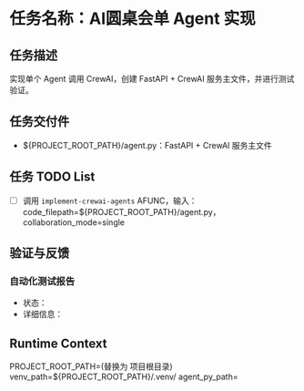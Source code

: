 # 任务名称：AI圆桌会单 Agent 实现

## 任务描述
实现单个 Agent 调用 CrewAI，创建 FastAPI + CrewAI 服务主文件，并进行测试验证。

## 任务交付件
- ${PROJECT_ROOT_PATH}/agent.py：FastAPI + CrewAI 服务主文件

## 任务 TODO List
- [ ] 调用 `implement-crewai-agents` AFUNC，输入：code_filepath=${PROJECT_ROOT_PATH}/agent.py，collaboration_mode=single

## 验证与反馈
### 自动化测试报告
- 状态：
- 详细信息：

## Runtime Context
PROJECT_ROOT_PATH=(替换为 项目根目录)
venv_path=${PROJECT_ROOT_PATH}/.venv/
agent_py_path=
